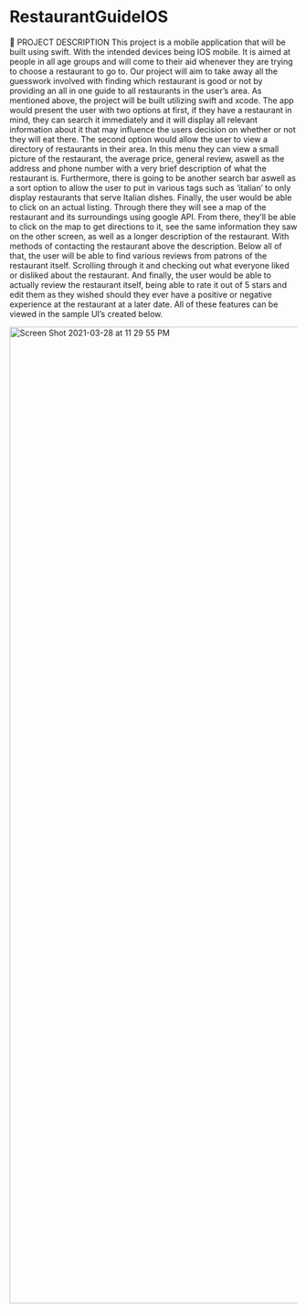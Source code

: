 # RestaurantGuideIOS

📌 PROJECT DESCRIPTION
This project is a mobile application that will be built using swift. With the intended
devices being IOS mobile. It is aimed at people in all age groups and will come to
their aid whenever they are trying to choose a restaurant to go to. Our project will
aim to take away all the guesswork involved with finding which restaurant is good or
not by providing an all in one guide to all restaurants in the user’s area.
As mentioned above, the project will be built utilizing swift and xcode. The app
would present the user with two options at first, if they have a restaurant in mind,
they can search it immediately and it will display all relevant information about it that
may influence the users decision on whether or not they will eat there.
The second option would allow the user to view a directory of restaurants in their
area. In this menu they can view a small picture of the restaurant, the average price,
general review, aswell as the address and phone number with a very brief
description of what the restaurant is. Furthermore, there is going to be another
search bar aswell as a sort option to allow the user to put in various tags such as
‘italian’ to only display restaurants that serve Italian dishes.
Finally, the user would be able to click on an actual listing. Through there they
will see a map of the restaurant and its surroundings using google API. From there,
they’ll be able to click on the map to get directions to it, see the same information
they saw on the other screen, as well as a longer description of the restaurant. With
methods of contacting the restaurant above the description. Below all of that, the
user will be able to find various reviews from patrons of the restaurant itself.
Scrolling through it and checking out what everyone liked or disliked about the
restaurant. And finally, the user would be able to actually review the restaurant itself,
being able to rate it out of 5 stars and edit them as they wished should they ever
have a positive or negative experience at the restaurant at a later date.
All of these features can be viewed in the sample UI’s created below.




<img width="1710" alt="Screen Shot 2021-03-28 at 11 29 55 PM" src="https://user-images.githubusercontent.com/63836841/112784162-efb57f80-901e-11eb-8149-af455c38e861.png">
